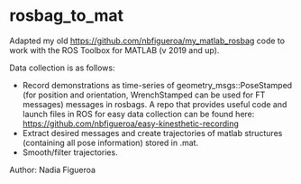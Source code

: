 # rosbag_to_mat

Adapted my old https://github.com/nbfigueroa/my_matlab_rosbag code to work with the ROS Toolbox for MATLAB (v 2019 and up). 

Data collection is as follows:
- Record demonstrations as time-series of geometry_msgs::PoseStamped (for position and orientation, WrenchStamped can be used for FT messages) messages in rosbags. A repo that provides useful code and launch files in ROS for easy data collection can be found here: https://github.com/nbfigueroa/easy-kinesthetic-recording  
- Extract desired messages and create trajectories of matlab structures (containing all pose information) stored in .mat. 
- Smooth/filter trajectories. 


Author: Nadia Figueroa
